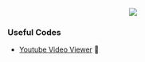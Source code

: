 <p align="center"><img src="https://10nkyj1cgq7f1m2hjafk6vn3-wpengine.netdna-ssl.com/wp-content/uploads/best-practice.jpg"></p>

### Useful Codes


* [Youtube Video Viewer](https://github.com/VanHakobyan/Useful_Pieces_Of_Code/tree/master/Youtube/Youtube%20Wiew%20Increaser) :movie_camera:
